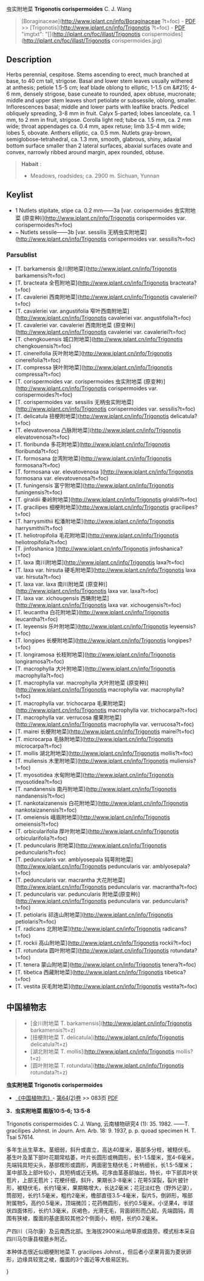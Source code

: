 虫实附地菜 **Trigonotis corispermoides** C. J. Wang

> [Boraginaceae](http://www.iplant.cn/info/Boraginaceae ?t=foc) - [PDF](http://iplant.cn/foc/pdf/Boraginaceae.pdf) >> [Trigonotis](http://www.iplant.cn/info/Trigonotis ?t=foc) - [PDF](http://www.iplant.cn/foc/pdf/Trigonotis.pdf)
  "imgtxt": "[](http://iplant.cn/foc/illast/Trigonotis corispermoides](http://iplant.cn/foc/illast/Trigonotis corispermoides.jpg)

## Description

Herbs perennial, cespitose. Stems ascending to erect, much branched at base, to 40 cm tall, strigose. Basal and lower stem leaves usually withered at anthesis; petiole 1.5-5 cm; leaf blade oblong to elliptic, 1-1.5 cm &amp;#215; 4-6 mm, densely strigose, base cuneate to rounded, apex obtuse, mucronate; middle and upper stem leaves short petiolate or subsessile, oblong, smaller. Inflorescences basal; middle and lower parts with leaflike bracts. Pedicel obliquely spreading, 3-8 mm in fruit. Calyx 5-parted; lobes lanceolate, ca. 1 mm, to 2 mm in fruit, strigose. Corolla light red; tube ca. 1.5 mm, ca. 2 mm wide; throat appendages ca. 0.4 mm, apex retuse; limb 3.5-4 mm wide; lobes 5, obovate. Anthers elliptic, ca. 0.5 mm. Nutlets gray-brown, semiglobose-tetrahedral, ca. 1.3 mm, smooth, glabrous, shiny, adaxial bottom surface smaller than 2 lateral surfaces, abaxial surfaces ovate and convex, narrowly ribbed around margin, apex rounded, obtuse.

> **Habait** : 
>* Meadows, roadsides; ca. 2900 m. Sichuan, Yunnan

## Keylist

* 1 Nutlets stipitate, stipe ca. 0.2 mm——3a [var. corispermoides 虫实附地菜 (原变种)](http://www.iplant.cn/info/Trigonotis corispermoides var. corispermoides?t=foc)
* ~ Nutlets sessile——3b [var. sessilis 无柄虫实附地菜](http://www.iplant.cn/info/Trigonotis corispermoides var. sessilis?t=foc)

### Parsublist

* [T.  barkamensis  金川附地菜](http://www.iplant.cn/info/Trigonotis barkamensis?t=foc)
* [T.  bracteata  全苞附地菜](http://www.iplant.cn/info/Trigonotis bracteata?t=foc)
* [T.  cavaleriei  西南附地菜](http://www.iplant.cn/info/Trigonotis cavaleriei?t=foc)
* [T.  cavaleriei var. angustifolia  窄叶西南附地菜](http://www.iplant.cn/info/Trigonotis cavaleriei var. angustifolia?t=foc)
* [T.  cavaleriei var. cavaleriei  西南附地菜 (原变种)](http://www.iplant.cn/info/Trigonotis cavaleriei var. cavaleriei?t=foc)
* [T.  chengkouensis  城口附地菜](http://www.iplant.cn/info/Trigonotis chengkouensis?t=foc)
* [T.  cinereifolia  灰叶附地菜](http://www.iplant.cn/info/Trigonotis cinereifolia?t=foc)
* [T.  compressa  狭叶附地菜](http://www.iplant.cn/info/Trigonotis compressa?t=foc)
* [T.  corispermoides var. corispermoides  虫实附地菜 (原变种)](http://www.iplant.cn/info/Trigonotis corispermoides var. corispermoides?t=foc)
* [T.  corispermoides var. sessilis  无柄虫实附地菜](http://www.iplant.cn/info/Trigonotis corispermoides var. sessilis?t=foc)
* [T.  delicatula  扭梗附地菜](http://www.iplant.cn/info/Trigonotis delicatula?t=foc)
* [T.  elevatovenosa  凸脉附地菜](http://www.iplant.cn/info/Trigonotis elevatovenosa?t=foc)
* [T.  floribunda  多花附地菜](http://www.iplant.cn/info/Trigonotis floribunda?t=foc)
* [T.  formosana  台湾附地菜](http://www.iplant.cn/info/Trigonotis formosana?t=foc)
* [T.  formosana var. elevatovenosa  ](http://www.iplant.cn/info/Trigonotis formosana var. elevatovenosa?t=foc)
* [T.  funingensis  富宁附地菜](http://www.iplant.cn/info/Trigonotis funingensis?t=foc)
* [T.  giraldii  秦岭附地菜](http://www.iplant.cn/info/Trigonotis giraldii?t=foc)
* [T.  gracilipes  细梗附地菜](http://www.iplant.cn/info/Trigonotis gracilipes?t=foc)
* [T.  harrysmithii  松潘附地菜](http://www.iplant.cn/info/Trigonotis harrysmithii?t=foc)
* [T.  heliotropifolia  毛花附地菜](http://www.iplant.cn/info/Trigonotis heliotropifolia?t=foc)
* [T.  jinfoshanica  ](http://www.iplant.cn/info/Trigonotis jinfoshanica?t=foc)
* [T.  laxa  南川附地菜](http://www.iplant.cn/info/Trigonotis laxa?t=foc)
* [T.  laxa var. hirsuta  硬毛附地菜](http://www.iplant.cn/info/Trigonotis laxa var. hirsuta?t=foc)
* [T.  laxa var. laxa  南川附地菜 (原变种)](http://www.iplant.cn/info/Trigonotis laxa var. laxa?t=foc)
* [T.  laxa var. xichougensis  西畴附地菜](http://www.iplant.cn/info/Trigonotis laxa var. xichougensis?t=foc)
* [T.  leucantha  白花附地菜](http://www.iplant.cn/info/Trigonotis leucantha?t=foc)
* [T.  leyeensis  乐叶附地菜](http://www.iplant.cn/info/Trigonotis leyeensis?t=foc)
* [T.  longipes  长梗附地菜](http://www.iplant.cn/info/Trigonotis longipes?t=foc)
* [T.  longiramosa  长枝附地菜](http://www.iplant.cn/info/Trigonotis longiramosa?t=foc)
* [T.  macrophylla  大叶附地菜](http://www.iplant.cn/info/Trigonotis macrophylla?t=foc)
* [T.  macrophylla var. macrophylla  大叶附地菜 (原变种)](http://www.iplant.cn/info/Trigonotis macrophylla var. macrophylla?t=foc)
* [T.  macrophylla var. trichocarpa  毛果附地菜](http://www.iplant.cn/info/Trigonotis macrophylla var. trichocarpa?t=foc)
* [T.  macrophylla var. verrucosa  瘤果附地菜](http://www.iplant.cn/info/Trigonotis macrophylla var. verrucosa?t=foc)
* [T.  mairei  长梗附地菜](http://www.iplant.cn/info/Trigonotis mairei?t=foc)
* [T.  microcarpa  毛脉附地菜](http://www.iplant.cn/info/Trigonotis microcarpa?t=foc)
* [T.  mollis  湖北附地菜](http://www.iplant.cn/info/Trigonotis mollis?t=foc)
* [T.  muliensis  木里附地菜](http://www.iplant.cn/info/Trigonotis muliensis?t=foc)
* [T.  myosotidea  水甸附地菜](http://www.iplant.cn/info/Trigonotis myosotidea?t=foc)
* [T.  nandanensis  南丹附地菜](http://www.iplant.cn/info/Trigonotis nandanensis?t=foc)
* [T.  nankotaizanensis  白花附地菜](http://www.iplant.cn/info/Trigonotis nankotaizanensis?t=foc)
* [T.  omeiensis  峨眉附地菜](http://www.iplant.cn/info/Trigonotis omeiensis?t=foc)
* [T.  orbicularifolia  厚叶附地菜](http://www.iplant.cn/info/Trigonotis orbicularifolia?t=foc)
* [T.  peduncularis  附地菜](http://www.iplant.cn/info/Trigonotis peduncularis?t=foc)
* [T.  peduncularis var. amblyosepala  钝萼附地菜](http://www.iplant.cn/info/Trigonotis peduncularis var. amblyosepala?t=foc)
* [T.  peduncularis var. macrantha  大花附地菜](http://www.iplant.cn/info/Trigonotis peduncularis var. macrantha?t=foc)
* [T.  peduncularis var. peduncularis  附地菜(原变种)](http://www.iplant.cn/info/Trigonotis peduncularis var. peduncularis?t=foc)
* [T.  petiolaris  祁连山附地菜](http://www.iplant.cn/info/Trigonotis petiolaris?t=foc)
* [T.  radicans  北附地菜](http://www.iplant.cn/info/Trigonotis radicans?t=foc)
* [T.  rockii  高山附地菜](http://www.iplant.cn/info/Trigonotis rockii?t=foc)
* [T.  rotundata  圆叶附地菜](http://www.iplant.cn/info/Trigonotis rotundata?t=foc)
* [T.  tenera  蒙山附地菜](http://www.iplant.cn/info/Trigonotis tenera?t=foc)
* [T.  tibetica  西藏附地菜](http://www.iplant.cn/info/Trigonotis tibetica?t=foc)
* [T.  vestita  灰毛附地菜](http://www.iplant.cn/info/Trigonotis vestita?t=foc)

## 中国植物志

> * [金川附地菜  T.  barkamensis](http://www.iplant.cn/info/Trigonotis barkamensis?t=z)
> * [扭梗附地菜  T.  delicatula](http://www.iplant.cn/info/Trigonotis delicatula?t=z)
> * [湖北附地菜  T.  mollis](http://www.iplant.cn/info/Trigonotis mollis?t=z)
> * [圆叶附地菜  T.  rotundata](http://www.iplant.cn/info/Trigonotis rotundata?t=z)

**虫实附地菜 Trigonotis corispermoides**

* [《中国植物志》](http://www.iplant.cn/frps)- [第64(2)卷](http://www.iplant.cn/frps/vol/64(2)) >> 083页 [PDF](http://www.iplant.cn/frps/pdf/64(2)/083a.pdf)

**3．虫实附地菜 图版10:5-6; 13:5-8**

Trigonotis corispermoides C. J. Wang, 云南植物研究4 (1): 35. 1982. ——T. gracilipes Johnst. in Journ. Arn. Arb. 18: 9. 1937, p. p. quoad specimen H. T. Tsai 57614.

多年生丛生草本。茎细弱，斜升或直立，高达40厘米，基部多分枝，被糙伏毛。基生叶及茎下部叶花期常枯萎，叶片长圆形或椭圆形，长1-1.5厘米，宽4-6毫米，先端钝具短尖头，基部楔形或圆形，两面密生糙伏毛；叶柄细长，长1.5-5厘米；茎中部及上部叶较小，具短柄或近无柄。花序由茎基部抽出，特长，中下部具叶状苞片，上部无苞片；花梗纤细，斜升，果期长3-8毫米；花萼5深裂，裂片披针形，被糙伏毛，长约1毫米，果期略增大，长达2毫米；花冠淡红色（野外记录），筒部短，长约1.5毫米，粗约2毫米，檐部直径3.5-4毫米，裂片5，倒卵形，喉部附属物5，高约0.5毫米，顶端微凹；花药椭圆形，长约0.5毫米。小坚果4，半球状四面体形，长约1.3毫米，灰褐色，光滑无毛，背面卵形而凸起，先端圆钝，周围有狭棱，腹面的基底面较其他2个侧面小，柄短，长约0.2毫米。

产四川（马尔康）及云南西北部。生海拔2900米山地草原或路旁。模式标本采自四川马尔康县梭磨乡附近。

本种体态很近似细梗附地菜 T. gracilipes Johnst.，但后者小坚果背面为菱状卵形，边缘具较宽之棱，腹面的3个面近等大极易区别。

}